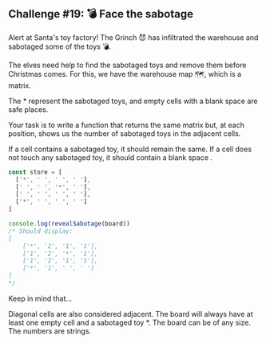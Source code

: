 ## Challenge #19: 💣 Face the sabotage

Alert at Santa's toy factory! The Grinch 😈 has infiltrated the warehouse and sabotaged some of the toys 💣.

The elves need help to find the sabotaged toys and remove them before Christmas comes. For this, we have the warehouse map 🗺️, which is a matrix.

The * represent the sabotaged toys, and empty cells with a blank space are safe places.

Your task is to write a function that returns the same matrix but, at each position, shows us the number of sabotaged toys in the adjacent cells.

If a cell contains a sabotaged toy, it should remain the same. If a cell does not touch any sabotaged toy, it should contain a blank space .

```javascript
const store = [
  ['*', ' ', ' ', ' '],
  [' ', ' ', '*', ' '],
  [' ', ' ', ' ', ' '],
  ['*', ' ', ' ', ' ']
]

console.log(revealSabotage(board))
/* Should display:
[
    ['*', '2', '1', '1'],
    ['1', '2', '*', '1'],
    ['1', '2', '1', '1'],
    ['*', '1', ' ', ' ']
]
*/
```

Keep in mind that…

Diagonal cells are also considered adjacent.
The board will always have at least one empty cell and a sabotaged toy *.
The board can be of any size.
The numbers are strings.